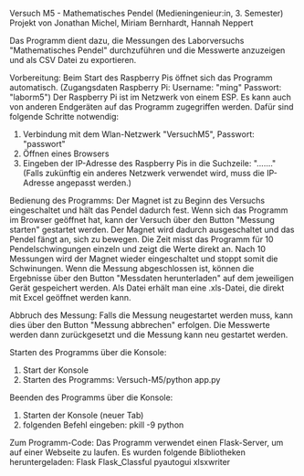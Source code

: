 Versuch M5 - Mathematisches Pendel (Medieningenieur:in, 3. Semester)
Projekt von Jonathan Michel, Miriam Bernhardt, Hannah Neppert

Das Programm dient dazu, die Messungen des Laborversuchs "Mathematisches Pendel" durchzuführen und die Messwerte anzuzeigen und als CSV Datei zu exportieren.

Vorbereitung:
Beim Start des Raspberry Pis öffnet sich das Programm automatisch. (Zugangsdaten Raspberry Pi: Username: "ming" Passwort: "laborm5")
Der Raspberry Pi ist im Netzwerk von einem ESP.
Es kann auch von anderen Endgeräten auf das Programm zugegriffen werden. Dafür sind folgende Schritte notwendig:
1. Verbindung mit dem Wlan-Netzwerk "VersuchM5", Passwort: "passwort"
2. Öffnen eines Browsers
3. Eingeben der IP-Adresse des Raspberry Pis in die Suchzeile: "......." (Falls zukünftig ein anderes Netzwerk verwendet wird, muss die IP-Adresse angepasst werden.)


Bedienung des Programms:
Der Magnet ist zu Beginn des Versuchs eingeschaltet und hält das Pendel dadurch fest.
Wenn sich das Programm im Browser geöffnet hat, kann der Versuch über den Button "Messung starten" gestartet werden.
Der Magnet wird dadurch ausgeschaltet und das Pendel fängt an, sich zu bewegen. 
Die Zeit misst das Programm für 10 Pendelschwingungen einzeln und zeigt die Werte direkt an.
Nach 10 Messungen wird der Magnet wieder eingeschaltet und stoppt somit die Schwinungen.
Wenn die Messung abgeschlossen ist, können die Ergebnisse über den Button "Messdaten herunterladen" auf dem jeweiligen Gerät gespeichert werden.
Als Datei erhält man eine .xls-Datei, die direkt mit Excel geöffnet werden kann.

Abbruch des Messung:
Falls die Messung neugestartet werden muss, kann dies über den Button "Messung abbrechen" erfolgen. Die Messwerte werden dann zurückgesetzt und die Messung kann neu gestartet werden.

Starten des Programms über die Konsole:
1. Start der Konsole
2. Starten des Programms: Versuch-M5/python app.py

Beenden des Programms über die Konsole:
1. Starten der Konsole (neuer Tab)
2. folgenden Befehl eingeben: pkill -9 python






Zum Programm-Code:
Das Programm verwendet einen Flask-Server, um auf einer Webseite zu laufen.
Es wurden folgende Bibliotheken heruntergeladen:
Flask
Flask_Classful
pyautogui
xlsxwriter





